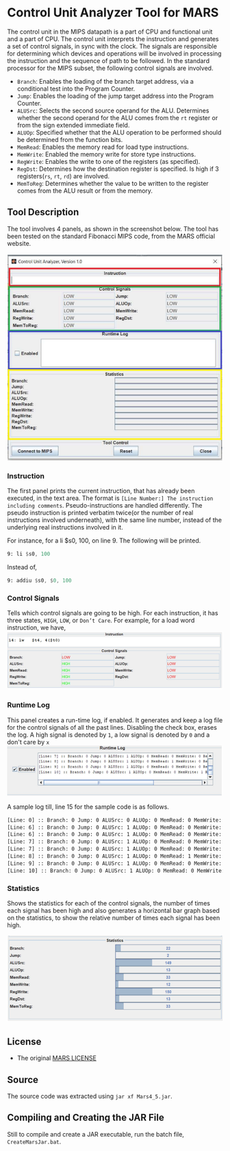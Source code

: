 # Control Unit Analyzer Tool for MARS
The control unit in the MIPS datapath is a part of CPU and functional unit and a part of CPU. The control unit interprets the instruction and generates a set of control signals, in sync with the clock. The signals are responsible for determining which devices and operations will be involved in processing the instruction and the sequence of path to be followed. In the standard processor for the MIPS subset, the following control signals are involved. 

- `Branch`: Enables the loading of the branch target address, via a conditional test into the Program Counter.
- `Jump`: Enables the loading of the jump target address into the Program Counter.
- `ALUSrc`: Selects the second source operand for the ALU. Determines whether the second operand for the ALU comes from the `rt` register or from the sign extended immediate field.
- `ALUOp`: Specified whether that the ALU operation to be performed should be determined from the function bits.
- `MemRead`: Enables the memory read for load type instructions.
- `MemWrite`: Enabled the memory write for store type instructions.
- `RegWrite`: Enables the write to one of the registers (as specified).
- `RegDst`: Determines how the destination register is specified. Is high if 3 registers(`rs`, `rt`, `rd`) are involved.
- `MemToReg`: Determines whether the value to be written to the register comes from the ALU result or from the memory. 


## Tool Description
The tool involves 4 panels, as shown in the screenshot below. The tool has been tested on the standard Fibonacci MIPS code, from the MARS official website. 

![Screenshot](./assets/image.png)

### Instruction
The first panel prints the current instruction, that has already been executed, in the text area. The format is `[Line Number:] The instruction including comments`. Pseudo-instructions are handled differently. The pseudo instruction is printed verbatim twice(or the number of real instructions involved underneath), with the same line number, instead of the underlying real instructions involved in it.

For instance, for a li $s0, 100, on line 9. The following will be printed. 
```asm
9: li $s0, 100
``` 
Instead of,
```asm
9: addiu $s0, $0, 100 
```

### Control Signals
Tells which control signals are going to be high. For each instruction, it has three states, `HIGH`, `LOW`, or `Don’t Care`. For example, for a load word instruction, we have,
![Control Signals Screenshot](./assets/image1.png)

### Runtime Log
This panel creates a run-time log, if enabled. It generates and keep a log file for the control signals of all the past lines. Disabling the check box, erases the log. A high signal is denoted by `1`, a low signal is denoted by `0` and a don't care by `x`
![Runtime log screenshot](./assets/image2.png)

A sample log till, line 15 for the sample code is as follows.

```txt
[Line: 0] :: Branch: 0 Jump: 0 ALUSrc: 0 ALUOp: 0 MemRead: 0 MemWrite: 0 RegWrite: 0 RegDst: 0 MemToReg: 0 
[Line: 6] :: Branch: 0 Jump: 0 ALUSrc: 1 ALUOp: 0 MemRead: 0 MemWrite: 0 RegWrite: 1 RegDst: 0 MemToReg: 0 
[Line: 6] :: Branch: 0 Jump: 0 ALUSrc: 1 ALUOp: 0 MemRead: 0 MemWrite: 0 RegWrite: 1 RegDst: 0 MemToReg: 0 
[Line: 7] :: Branch: 0 Jump: 0 ALUSrc: 1 ALUOp: 0 MemRead: 0 MemWrite: 0 RegWrite: 1 RegDst: 0 MemToReg: 0 
[Line: 7] :: Branch: 0 Jump: 0 ALUSrc: 1 ALUOp: 0 MemRead: 0 MemWrite: 0 RegWrite: 1 RegDst: 0 MemToReg: 0 
[Line: 8] :: Branch: 0 Jump: 0 ALUSrc: 1 ALUOp: 0 MemRead: 1 MemWrite: 0 RegWrite: 1 RegDst: 0 MemToReg: 1 
[Line: 9] :: Branch: 0 Jump: 0 ALUSrc: 1 ALUOp: 0 MemRead: 0 MemWrite: 0 RegWrite: 1 RegDst: 0 MemToReg: 0 
[Line: 10] :: Branch: 0 Jump: 0 ALUSrc: 1 ALUOp: 0 MemRead: 0 MemWrite: 1 RegWrite: 0 RegDst: x MemToReg: x
```

### Statistics
Shows the statistics for each of the control signals, the number of times each signal has been high and also generates a horizontal bar graph based on the statistics, to show the relative number of times each signal has been high.

![Alt text](./assets/image3.png)

## License
- The original [MARS LICENSE]()

## Source
The source code was extracted using `jar xf Mars4_5.jar`.


## Compiling and Creating the JAR File
Still to compile and create a JAR executable, run the batch file, `CreateMarsJar.bat`. 